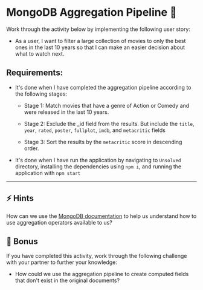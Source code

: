 # MongoDB Aggregation Pipeline 🔨


Work through the activity below by implementing the following user story:

* As a user, I want to filter a large collection of movies to only the best ones in the last 10 years so that I can make an easier decision about what to watch next.

## Requirements:

* It's done when I have completed the aggregation pipeline according to the following stages:

  * Stage 1: Match movies that have a genre of Action or Comedy and were released in the last 10 years.

  * Stage 2: Exclude the _id field from the results. But include the `title`, `year`, `rated`, `poster`, `fullplot`, `imdb`, and `metacritic` fields

  * Stage 3: Sort the results by the `metacritic` score in descending order.

* It's done when I have run the application by navigating to `Unsolved` directory, installing the dependencies using `npm i`, and running the application with `npm start`

---

## ⚡ Hints

How can we use the [MongoDB documentation](https://docs.mongodb.com/manual/core/aggregation-pipeline/) to help us understand how to use aggregation operators available to us?


## 🥇 Bonus

If you have completed this activity, work through the following challenge with your partner to further your knowledge:

* How could we use the aggregation pipeline to create computed fields that don't exist in the original documents?